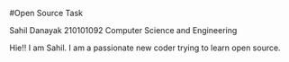 #Open Source Task

Sahil Danayak
210101092
Computer Science and Engineering

Hie!! I am Sahil. I am a passionate new coder trying to learn open source.
